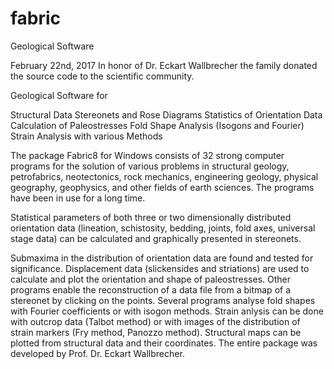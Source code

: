 # fabric
Geological Software

February 22nd, 2017
In honor of Dr. Eckart Wallbrecher the family donated the source code to the scientific community.

Geological Software for

Structural Data
Stereonets and Rose Diagrams
Statistics of Orientation Data
Calculation of Paleostresses
Fold Shape Analysis (Isogons and Fourier)
Strain Analysis with various Methods

The package Fabric8 for Windows consists of 32 strong computer programs for the solution of various problems in structural geology, petrofabrics, neotectonics, rock mechanics, engineering geology, physical geography, geophysics, and other fields of earth sciences. The programs have been in use for a long time.

Statistical parameters of both three or two dimensionally distributed orientation data (lineation, schistosity, bedding, joints, fold axes, universal stage data) can be calculated and graphically presented in stereonets.

Submaxima in the distribution of orientation data are found and tested for significance. Displacement data (slickensides and striations) are used to calculate and plot the orientation and shape of paleostresses. Other programs enable the reconstruction of a data file from a bitmap of a stereonet by clicking on the points. Several programs analyse fold shapes with Fourier coefficients or with isogon methods. Strain anlysis can be done with outcrop data (Talbot method) or with images of the distribution of strain markers (Fry method, Panozzo method). Structural maps can be plotted from structural data and their coordinates. The entire package was developed by Prof. Dr. Eckart Wallbrecher.

